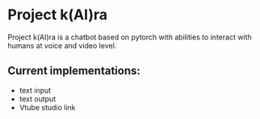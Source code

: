 # Project k(AI)ra

Project k(AI)ra is a chatbot based on pytorch with abilities to interact with humans at voice and video level.

## Current implementations:
-  text input
-  text output
-  Vtube studio link
